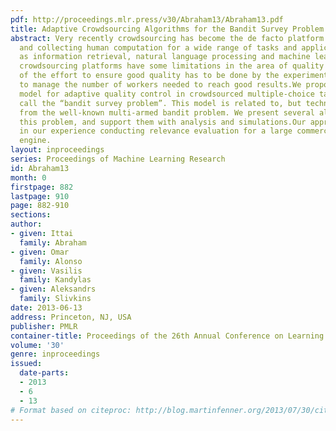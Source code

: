 ```yaml
---
pdf: http://proceedings.mlr.press/v30/Abraham13/Abraham13.pdf
title: Adaptive Crowdsourcing Algorithms for the Bandit Survey Problem
abstract: Very recently crowdsourcing has become the de facto platform for distributing
  and collecting human computation for a wide range of tasks and applications such
  as information retrieval, natural language processing and machine learning. Current
  crowdsourcing platforms have some limitations in the area of quality control. Most
  of the effort to ensure good quality has to be done by the experimenter who has
  to manage the number of workers needed to reach good results.We propose a simple
  model for adaptive quality control in crowdsourced multiple-choice tasks which we
  call the “bandit survey problem”. This model is related to, but technically different
  from the well-known multi-armed bandit problem. We present several algorithms for
  this problem, and support them with analysis and simulations.Our approach is based
  in our experience conducting relevance evaluation for a large commercial search
  engine.
layout: inproceedings
series: Proceedings of Machine Learning Research
id: Abraham13
month: 0
firstpage: 882
lastpage: 910
page: 882-910
sections: 
author:
- given: Ittai
  family: Abraham
- given: Omar
  family: Alonso
- given: Vasilis
  family: Kandylas
- given: Aleksandrs
  family: Slivkins
date: 2013-06-13
address: Princeton, NJ, USA
publisher: PMLR
container-title: Proceedings of the 26th Annual Conference on Learning Theory
volume: '30'
genre: inproceedings
issued:
  date-parts:
  - 2013
  - 6
  - 13
# Format based on citeproc: http://blog.martinfenner.org/2013/07/30/citeproc-yaml-for-bibliographies/
---
```

